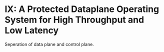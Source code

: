 # IX: A Protected Dataplane Operating System for High Throughput and Low Latency

Seperation of data plane and control plane.
